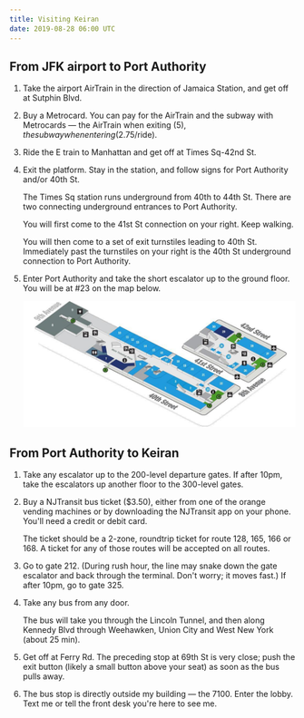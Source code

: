 ```yaml
---
title: Visiting Keiran
date: 2019-08-28 06:00 UTC
---
```


## From JFK airport to Port Authority

1. Take the airport AirTrain in the direction of Jamaica Station, and get off at <span class="signage">Sutphin Blvd</span>.

1. Buy a Metrocard. You can pay for the AirTrain and the subway with Metrocards — the AirTrain when exiting ($5), the subway when entering ($2.75/ride).

1. Ride the <span class="signage signage--subway">E</span> train to Manhattan and get off at <span class="signage">Times Sq-42nd St</span>.

1. Exit the platform. Stay in the station, and follow signs for Port Authority and/or 40th St.

    The Times Sq station runs underground from 40th to 44th St. There are two connecting underground entrances to Port Authority.

    You will first come to the 41st St connection on your right. Keep walking.

    You will then come to a set of exit turnstiles leading to 40th St. Immediately past the turnstiles on your right is the 40th St underground connection to Port Authority.

1. Enter Port Authority and take the short escalator up to the ground floor. You will be at \#23 on the map below.

    ![alt text](directions/pabt-ground-floor.jpg "Ground floor map of Port Authority Bus Terminal")

## From Port Authority to Keiran

1. Take any escalator up to the 200-level departure gates. If after 10pm, take the escalators up another floor to the 300-level gates.

1. Buy a NJTransit bus ticket ($3.50), either from one of the orange vending machines or by downloading the NJTransit app on your phone. You'll need a credit or debit card.

    The ticket should be a 2-zone, roundtrip ticket for  route <span class="signage">128</span>, <span class="signage">165</span>, <span class="signage">166</span> or <span class="signage">168</span>. A ticket for any of those routes will be accepted on all routes.

1. Go to gate <span class="signage">212</span>. (During rush hour, the line may snake down the gate escalator and back through the terminal. Don't worry; it moves fast.) If after 10pm, go to gate <span class="signage">325</span>.

1. Take any bus from any door.

    The bus will take you through the Lincoln Tunnel, and then along Kennedy Blvd through Weehawken, Union City and West New York (about 25 min).

1. Get off at <span class="signage">Ferry Rd</span>. The preceding stop at 69th St is very close; push the exit button (likely a small button above your seat) as soon as the bus pulls away.

1. The bus stop is directly outside my building — the 7100. Enter the lobby. Text me or tell the front desk you're here to see me.
